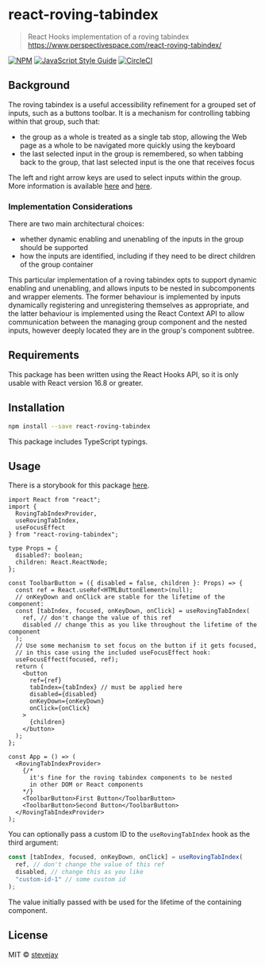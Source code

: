 # react-roving-tabindex

> React Hooks implementation of a roving tabindex https://www.perspectivespace.com/react-roving-tabindex/

[![NPM](https://img.shields.io/npm/v/react-roving-tabindex.svg)](https://www.npmjs.com/package/react-roving-tabindex) [![JavaScript Style Guide](https://img.shields.io/badge/code_style-standard-brightgreen.svg)](https://standardjs.com) [![CircleCI](https://img.shields.io/circleci/project/github/stevejay/react-roving-tabindex/master.svg)](https://circleci.com/gh/stevejay/react-roving-tabindex/tree/master)

## Background

The roving tabindex is a useful accessibility refinement for a grouped set of inputs, such as a buttons toolbar. It is a mechanism for controlling tabbing within that group, such that:

- the group as a whole is treated as a single tab stop, allowing the Web page as a whole to be navigated more quickly using the keyboard
- the last selected input in the group is remembered, so when tabbing back to the group, that last selected input is the one that receives focus

The left and right arrow keys are used to select inputs within the group. More information is available [here](https://www.stefanjudis.com/today-i-learned/roving-tabindex/) and [here](https://developer.mozilla.org/en-US/docs/Web/Accessibility/Keyboard-navigable_JavaScript_widgets#Managing_focus_inside_groups).

### Implementation Considerations

There are two main architectural choices:

- whether dynamic enabling and unenabling of the inputs in the group should be supported
- how the inputs are identified, including if they need to be direct children of the group container

This particular implementation of a roving tabindex opts to support dynamic enabling and unenabling, and allows inputs to be nested in subcomponents and wrapper elements. The former behaviour is implemented by inputs dynamically registering and unregistering themselves as appropriate, and the latter behaviour is implemented using the React Context API to allow communication between the managing group component and the nested inputs, however deeply located they are in the group's component subtree.

## Requirements

This package has been written using the React Hooks API, so it is only usable with React version 16.8 or greater.

## Installation

```bash
npm install --save react-roving-tabindex
```

This package includes TypeScript typings.

## Usage

There is a storybook for this package [here](https://www.perspectivespace.com/react-roving-tabindex/).

```tsx
import React from "react";
import {
  RovingTabIndexProvider,
  useRovingTabIndex,
  useFocusEffect
} from "react-roving-tabindex";

type Props = {
  disabled?: boolean;
  children: React.ReactNode;
};

const ToolbarButton = ({ disabled = false, children }: Props) => {
  const ref = React.useRef<HTMLButtonElement>(null);
  // onKeyDown and onClick are stable for the lifetime of the component:
  const [tabIndex, focused, onKeyDown, onClick] = useRovingTabIndex(
    ref, // don't change the value of this ref
    disabled // change this as you like throughout the lifetime of the component
  );
  // Use some mechanism to set focus on the button if it gets focused,
  // in this case using the included useFocusEffect hook:
  useFocusEffect(focused, ref);
  return (
    <button
      ref={ref}
      tabIndex={tabIndex} // must be applied here
      disabled={disabled}
      onKeyDown={onKeyDown}
      onClick={onClick}
    >
      {children}
    </button>
  );
};

const App = () => (
  <RovingTabIndexProvider>
    {/*
      it's fine for the roving tabindex components to be nested
      in other DOM or React components
    */}
    <ToolbarButton>First Button</ToolbarButton>
    <ToolbarButton>Second Button</ToolbarButton>
  </RovingTabIndexProvider>
);
```

You can optionally pass a custom ID to the `useRovingTabIndex` hook as the third argument:

```jsx
const [tabIndex, focused, onKeyDown, onClick] = useRovingTabIndex(
  ref, // don't change the value of this ref
  disabled, // change this as you like
  "custom-id-1" // some custom id
);
```

The value initially passed with be used for the lifetime of the containing component.

## License

MIT © [stevejay](https://github.com/stevejay)
